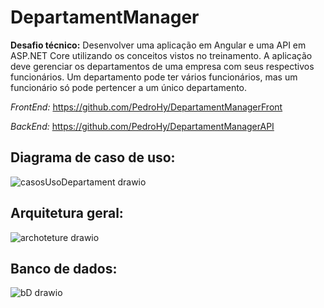 # DepartamentManager

**Desafio técnico:** Desenvolver uma aplicação em Angular e uma API em ASP.NET Core utilizando os 
conceitos vistos no treinamento.  A aplicação deve gerenciar os departamentos de uma empresa com seus respectivos funcionários. Um departamento pode ter vários
funcionários, mas um funcionário só pode pertencer a um único departamento.

*FrontEnd:* https://github.com/PedroHy/DepartamentManagerFront

*BackEnd:* https://github.com/PedroHy/DepartamentManagerAPI

## Diagrama de caso de uso:

![casosUsoDepartament drawio](https://github.com/PedroHy/DepartamentManager/assets/62411379/b8a67d8d-ab89-4e5f-b907-c5dd2211aa92)

## Arquitetura geral:

![archoteture drawio](https://github.com/PedroHy/DepartamentManager/assets/62411379/58c2907c-70bf-452c-87d5-94d47e62aa23)

## Banco de dados:

![bD drawio](https://github.com/PedroHy/DepartamentManager/assets/62411379/2e7cab54-a3dd-4171-b295-9b2dd352d836)

